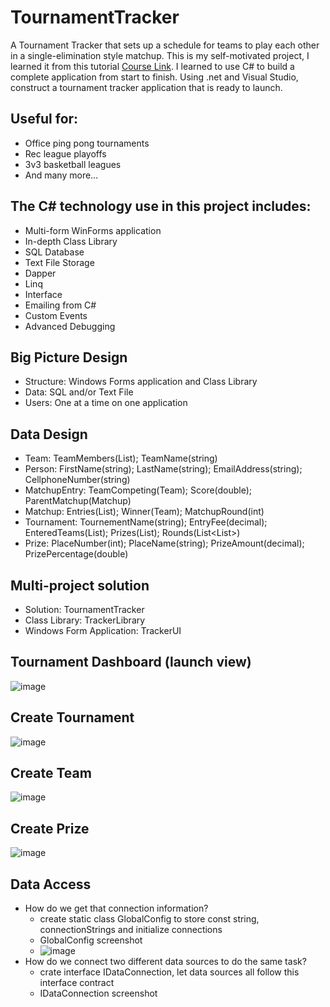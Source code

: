 # TournamentTracker
A Tournament Tracker that sets up a schedule for teams to play each other in a single-elimination style matchup.
This is my self-motivated project, I learned it from this tutorial [Course Link](https://www.youtube.com/watch?v=wfWxdh-_k_4). 
I learned to use C# to build a complete application from start to finish.  Using .net and Visual Studio, construct a tournament tracker application that is ready to launch.

## Useful for:
- Office ping pong tournaments
- Rec league playoffs
- 3v3 basketball leagues
- And many more…

## The C# technology use in this project includes:
- Multi-form WinForms application
- In-depth Class Library
- SQL Database
- Text File Storage
- Dapper
- Linq
- Interface
- Emailing from C#
- Custom Events
- Advanced Debugging

## Big Picture Design
- Structure: Windows Forms application and Class Library
- Data: SQL and/or Text File
- Users: One at a time on one application

## Data Design
- Team: TeamMembers(List<Persion>); TeamName(string)
- Person: FirstName(string); LastName(string); EmailAddress(string); CellphoneNumber(string)
- MatchupEntry: TeamCompeting(Team); Score(double); ParentMatchup(Matchup)
- Matchup: Entries(List<MatchupEntry>); Winner(Team); MatchupRound(int)
- Tournament: TournementName(string); EntryFee(decimal); EnteredTeams(List<Team>); Prizes(List<Prize>); Rounds(List<List<Matchup>>)
- Prize: PlaceNumber(int); PlaceName(string); PrizeAmount(decimal); PrizePercentage(double)

## Multi-project solution
- Solution: TournamentTracker
- Class Library: TrackerLibrary
- Windows Form Application: TrackerUI

## Tournament Dashboard (launch view)
![image](https://user-images.githubusercontent.com/29477330/110214221-78922e80-7e58-11eb-82a0-56e709f15900.png)
## Create Tournament
![image](https://user-images.githubusercontent.com/29477330/110214276-b42cf880-7e58-11eb-8e90-1531693dbac7.png)
## Create Team
![image](https://user-images.githubusercontent.com/29477330/110214489-a0ce5d00-7e59-11eb-8aa3-580becd73e47.png)
## Create Prize
![image](https://user-images.githubusercontent.com/29477330/110214591-24884980-7e5a-11eb-9c32-7e0c8a68f4d3.png)

## Data Access
- How do we get that connection information?
  - create static class GlobalConfig to store const string, connectionStrings and initialize connections
  - GlobalConfig screenshot
  - ![image](https://user-images.githubusercontent.com/29477330/110215442-b5f9ba80-7e5e-11eb-8b7b-77f970e882ad.png)
- How do we connect two different data sources to do the same task?
  - crate interface IDataConnection, let data sources all follow this interface contract 
  - IDataConnection screenshot
